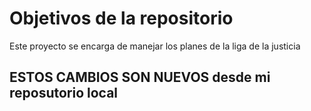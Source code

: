 # Objetivos de la repositorio

Este proyecto se encarga de manejar los planes de la liga de la justicia

## ESTOS CAMBIOS SON NUEVOS desde mi reposutorio local